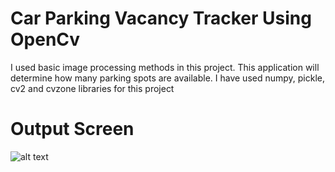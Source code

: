 # Car Parking Vacancy Tracker Using OpenCv
I used basic image processing methods in this project. This application will determine how many parking spots are available.
I have used numpy, pickle, cv2 and cvzone libraries for this project

# Output Screen 
![alt text](https://github.com/adwaitkelkar/CarParkingTrackerUsingOpenCv/blob/main/OutputScreen.png)
